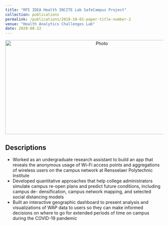 ```yaml
---
title: "RPI IDEA Health INCITE Lab SafeCampus Project"
collection: publications
permalink: /publications/2010-10-01-paper-title-number-2
venue: "Health Analytics Challenges Lab"
date: 2020-08-22
---
```


<p align="center">
  <img src="https://haowen-he.github.io/images/Screen Shot 2021-07-14 at 3.39.21 AM.png?raw=true" alt="Photo" width="600" height="300"/> 
</p>

## Descriptions
* Worked as an undergraduate research assistant to build an app that reveals the anonymous usage of Wi-Fi access points and aggregations of wireless users on the campus network at Rensselaer Polytechnic Institute
* Developed quantitative approaches that help college administrators simulate campus re-open plans and predict future conditions, including campus de- densification, campus network mapping, and selected social distancing models
* Built an interactive geographic dashboard to present analysis and visualizations of WAP data to users so they can make informed decisions on where to go for extended periods of time on campus during the COVID-19 pandemic
